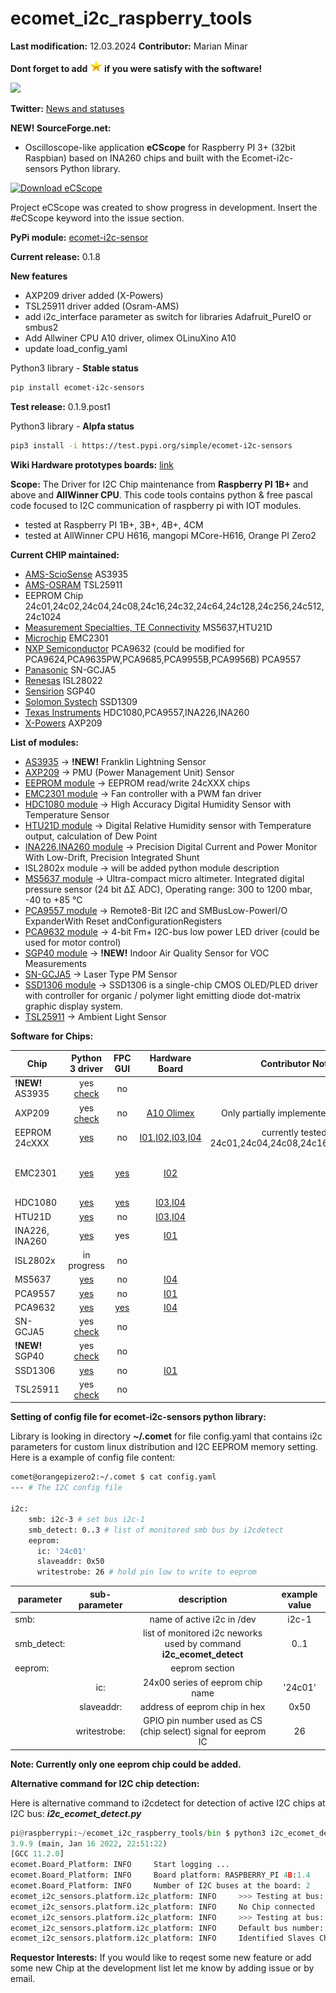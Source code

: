 # ecomet_i2c_raspberry_tools

**Last modification:** 12.03.2024
**Contributor:** Marian Minar

**Dont forget to add ![/python_test_script/display/images/star.png](https://github.com/mamin27/ecomet_i2c_raspberry_tools/blob/master/python_test_scripts/display/images/star.png) if you were satisfy with the software!**

<a href="https://www.buymeacoffee.com/scQ8LwgTBt"><img src="https://img.buymeacoffee.com/button-api/?text=Buy me a coffee&emoji=&slug=scQ8LwgTBt&button_colour=5F7FFF&font_colour=ffffff&font_family=Cookie&outline_colour=000000&coffee_colour=FFDD00" /></a>

**Twitter:** [News and statuses](https://twitter.com/mminar7)

**NEW! SourceForge.net:**
* Oscilloscope-like application **eCScope** for Raspberry PI 3+ (32bit Raspbian) based on INA260 chips and built with the Ecomet-i2c-sensors Python library.

[![Download eCScope](https://a.fsdn.com/con/app/sf-download-button)](https://sourceforge.net/projects/ecomet-i2c-raspberry-tools/files/latest/download)

Project eCScope was created to show progress in development. Insert the #eCScope keyword into the issue section.

**PyPi module:** [ecomet-i2c-sensor](https://pypi.org/project/ecomet-i2c-sensors/)

**Current release:** 0.1.8

**New features**
* AXP209 driver added (X-Powers)
* TSL25911 driver added (Osram-AMS)
* add i2c_interface parameter as switch for libraries Adafruit_PureIO or smbus2
* Add Allwiner CPU A10 driver, olimex OLinuXino A10
* update load_config_yaml

Python3 library - **Stable status**
```sh
pip install ecomet-i2c-sensors
```
**Test release:** 0.1.9.post1

Python3 library - **Alpfa status**
```sh
pip3 install -i https://test.pypi.org/simple/ecomet-i2c-sensors
```

**Wiki Hardware prototypes boards:** [link](https://github.com/mamin27/ecomet_i2c_raspberry_tools/wiki)

**Scope:**
The Driver for I2C Chip maintenance from **Raspberry PI 1B+** and above and **AllWinner CPU**. This code tools contains python & free pascal code focused to I2C communication of raspberry pi with IOT modules.
* tested at Raspberry PI 1B+, 3B+, 4B+, 4CM
* tested at AllWinner CPU H616, mangopi MCore-H616, Orange PI Zero2

**Current CHIP maintained:**
* [AMS-ScioSense](https://www.sciosense.com/) AS3935
* [AMS-OSRAM](https://ams.com/en/tsl25911) TSL25911
* EEPROM Chip
  24c01,24c02,24c04,24c08,24c16,24c32,24c64,24c128,24c256,24c512,24c1024
* [Measurement Specialties, TE Connectivity](https://www.te.com/) MS5637,HTU21D
* [Microchip](https://ww1.microchip.com/downloads/en/DeviceDoc/2301.pdf) EMC2301
* [NXP Semiconductor](https://www.nxp.com/)
  PCA9632 (could be modified for PCA9624,PCA9635PW,PCA9685,PCA9955B,PCA9956B)
  PCA9557
* [Panasonic](https://na.industrial.panasonic.com/products/sensors/air-quality-gas-flow-sensors/lineup/laser-type-pm-sensor/series/123557/model/123559) SN-GCJA5
* [Renesas](https://www.renesas.com/eu/en) ISL28022
* [Sensirion](https://sensirion.com/) SGP40
* [Solomon Systech](https://www.solomon-systech.com/) SSD1309
* [Texas Instruments](https://www.ti.com/)
  HDC1080,PCA9557,INA226,INA260
* [X-Powers](http://www.x-powers.com/en.php) AXP209


**List of modules:**

* [AS3935](https://www.sciosense.com/as3935-franklin-lightning-sensor-ic/) -> **!NEW!** Franklin Lightning Sensor
* [AXP209](ecomet_i2c_sensors/axp209/AXP209.PDF) -> PMU (Power Management Unit) Sensor
* [EEPROM module](ecomet_i2c_sensors/eeprom/documentation/eeprom_IIC.md) -> EEPROM read/write 24cXXX chips
* [EMC2301 module](fpc/emc2301/emc2301_IIC.md) -> Fan controller with a PWM fan driver
* [HDC1080 module](fpc/hdc1080/hdc1080_IIC.md) -> High Accuracy Digital Humidity Sensor with Temperature Sensor
* [HTU21D module](ecomet_i2c_sensors/htu21/htu21_python_IIC.md) -> Digital Relative Humidity sensor with Temperature output, calculation of Dew Point
* [INA226,INA260 module](ecomet_i2c_sensors/ina260/ina260_python.IIC.md) -> Precision Digital Current and Power Monitor With Low-Drift, Precision Integrated Shunt
* ISL2802x module ->  will be added python module description
* [MS5637 module](ecomet_i2c_sensors/ms5637/ms5637_python.IIC.md) ->  Ultra-compact micro altimeter. Integrated digital pressure sensor (24 bit ΔΣ ADC), Operating range: 300 to 1200 mbar, -40 to +85 °C
* [PCA9557 module](ecomet_i2c_sensors/pca9557/pca9557_python.IIC.md) -> Remote8-Bit I2C and SMBusLow-PowerI/O ExpanderWith Reset andConfigurationRegisters
* [PCA9632 module](fpc/pca9632/pca9632_IIC.md) -> 4-bit Fm+ I2C-bus low power LED driver (could be used for motor control)
* [SGP40 module](https://sensirion.com/products/catalog/SGP40) -> **!NEW!** Indoor Air Quality Sensor for VOC Measurements
* [SN-GCJA5](ecomet_i2c_sensors/sn_gcja5/sn_gcja5_python.IIC.md) -> Laser Type PM Sensor
* [SSD1306 module](ecomet_i2c_sensors/ssd1306/ssd1306_python.IIC.md) -> SSD1306 is a single-chip CMOS OLED/PLED driver with controller for organic / polymer light emitting
diode dot-matrix graphic display system.
* [TSL25911](ecomet_i2c_sensors/tsl2591/tsl2591_python.IIC.md) -> Ambient Light Sensor



**Software for Chips:**

| Chip            | Python 3 driver | FPC GUI  | Hardware Board | Contributor Notes            | Planned work                   | Requestor Interests           |
| --------------- |:---------------:|:--------:|:--------------:|:----------------------------:|:------------------------------:|:-----------------------------:|
|**!NEW!** AS3935|yes [check](wiki/common/support.md)|    no    | | | |
|AXP209|yes [check](wiki/common/support.md)|    no    |[A10 Olimex](https://www.olimex.com/Products/OLinuXino/A10/open-source-hardware) | Only partially implemented [pdf](ecomet_i2c_sensors/axp209/AXP209.PDF), [check](wiki/common/support.md)   | |
| EEPROM 24cXXX   |[yes](ecomet_i2c_sensors/eeprom/documentation/eeprom_IIC.md)|    no    |[I01](https://github.com/mamin27/ecomet_i2c_raspberry_tools/wiki/_display_current_board),[I02](https://github.com/mamin27/ecomet_i2c_raspberry_tools/wiki/_fan_board),[I03](https://github.com/mamin27/ecomet_i2c_raspberry_tools/wiki/_temp_hmd_board),[I04](https://github.com/mamin27/ecomet_i2c_raspberry_tools/wiki/_temp_hmd_pressure_board)| currently tested at 24c01,24c04,24c08,24c16,24c32,24c64                  |                        |                               |
| EMC2301         |[yes](ecomet_i2c_sensors/emc2301/emc2301_python_IIC.md)|[yes](fpc/emc2301/emc2301_IIC.md)|[I02](https://github.com/mamin27/ecomet_i2c_raspberry_tools/wiki/_fan_board)|                  |    |  add EMC2302-05 chips in design                             |
| HDC1080         |[yes](ecomet_i2c_sensors/hdc1080/hdc1080_python_IIC.md)|[yes](fpc/hdc1080/hdc1080_IIC.md)|[I03](https://github.com/mamin27/ecomet_i2c_raspberry_tools/wiki/_temp_hmd_board),[I04](https://github.com/mamin27/ecomet_i2c_raspberry_tools/wiki/_temp_hmd_pressure_board)|                  |    |                               |
| HTU21D          |[yes](ecomet_i2c_sensors/htu21/htu21_python_IIC.md)|    no    |[I03](https://github.com/mamin27/ecomet_i2c_raspberry_tools/wiki/_temp_hmd_board),[I04](https://github.com/mamin27/ecomet_i2c_raspberry_tools/wiki/_temp_hmd_pressure_board)|                              |       |                               |
| INA226, INA260  |[yes](ecomet_i2c_sensors/ina260/ina260_python_IIC.md)|    yes    |[I01](https://github.com/mamin27/ecomet_i2c_raspberry_tools/wiki/_display_current_board) | |     |
| ISL2802x  |in progress |    no    | | |     |
| MS5637          |[yes](ecomet_i2c_sensors/ms5637/ms5637_python.IIC.md)|    no    |[I04](https://github.com/mamin27/ecomet_i2c_raspberry_tools/wiki/_temp_hmd_pressure_board)|                  |      |
| PCA9557         |[yes](ecomet_i2c_sensors/pca9557/pca9557_python.IIC.md)|    no    |[I01](https://github.com/mamin27/ecomet_i2c_raspberry_tools/wiki/_display_current_board)|  |            |
| PCA9632         |[yes](ecomet_i2c_sensors/pca9632/pca_9632_python_IIC.md)|[yes](fpc/pca9632/pca9632_IIC.md)|[I04](https://github.com/mamin27/ecomet_i2c_raspberry_tools/wiki/_temp_hmd_pressure_board)|                  |                               |                               |
|SN-GCJA5|yes [check](wiki/common/support.md)|    no    | | |     |
|**!NEW!** SGP40|yes [check](wiki/common/support.md)|    no    | | |     |
| SSD1306         |[yes](ecomet_i2c_sensors/ssd1306/ssd1306_python.IIC.md)|    no    |[I01](https://github.com/mamin27/ecomet_i2c_raspberry_tools/wiki/_display_current_board) | |     |
|TSL25911|yes [check](wiki/common/support.md)|    no    | | |     |



**Setting of config file for ecomet-i2c-sensors python library:**

Library is looking in directory **~/.comet** for file config.yaml that contains i2c parameters for custom linux distribution and I2C EEPROM memory setting.
Here is a example of config file content:

```sh
comet@orangepizero2:~/.comet $ cat config.yaml
--- # The I2C config file

i2c:
    smb: i2c-3 # set bus i2c-1
    smb_detect: 0..3 # list of monitored smb bus by i2cdetect
    eeprom:
      ic: '24c01'
      slaveaddr: 0x50
      writestrobe: 26 # hold pin low to write to eeprom
```

| parameter | sub-parameter | description | example value |
| --------------- |:---------------:|:--------:|:---:|
| smb: | | name of active i2c in /dev | i2c-1 |
| smb_detect: | | list of monitored i2c neworks used by command **i2c_ecomet_detect** | 0..1 |
| eeprom: | | eeprom section | |
| | ic: | 24x00 series of eeprom chip name | '24c01' |
| | slaveaddr: | address of eeprom chip in hex | 0x50 |
| | writestrobe: | GPIO pin number used as CS (chip select) signal for eeprom IC | 26 |

**Note: Currently only one eeprom chip could be added.**

**Alternative command for I2C chip detection:**

Here is alternative command to i2cdetect for detection of active I2C chips at I2C bus:
***i2c_ecomet_detect.py***

``` python
pi@raspberrypi:~/ecomet_i2c_raspberry_tools/bin $ python3 i2c_ecomet_detect.py
3.9.9 (main, Jan 16 2022, 22:51:22)
[GCC 11.2.0]
ecomet.Board_Platform: INFO     Start logging ...
ecomet.Board_Platform: INFO     Board platform: RASPBERRY_PI 4B:1.4
ecomet.Board_Platform: INFO     Number of I2C buses at the board: 2
ecomet_i2c_sensors.platform.i2c_platform: INFO     >>> Testing at bus: 0
ecomet_i2c_sensors.platform.i2c_platform: INFO     No Chip connected
ecomet_i2c_sensors.platform.i2c_platform: INFO     >>> Testing at bus: 1
ecomet_i2c_sensors.platform.i2c_platform: INFO     Default bus number: 1
ecomet_i2c_sensors.platform.i2c_platform: INFO     Identified Slaves Chips: 0xc:0x1a:0x2f:0x40:0x50:0x51:0x52:0x53:0x54:0x55:0x56:0x57:0x62:0x70:0x76
```
 
**Requestor Interests:**
If you would like to reqest some new feature or add some new Chip at the development list let me know by adding issue or by email.
